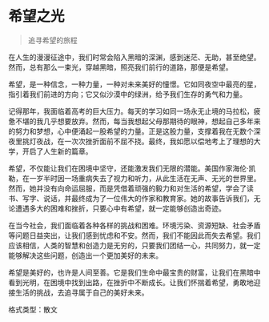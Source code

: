 # 希望之光
> 追寻希望的旅程

在人生的漫漫征途中，我们时常会陷入黑暗的深渊，感到迷茫、无助，甚至绝望。然而，总有那么一束光，穿越黑暗，照亮我们前行的道路，那便是希望。

希望，是一种信念，一种力量，一种对未来美好的憧憬。它如同夜空中最亮的星，指引着我们前进的方向；它又似沙漠中的绿洲，给予我们生存的勇气和力量。

记得那年，我面临着高考的巨大压力。每天的学习如同一场永无止境的马拉松，疲惫不堪的我几乎想要放弃。然而，每当我想起父母那期待的眼神，想起自己多年来的努力和梦想，心中便涌起一股希望的力量。正是这股力量，支撑着我在无数个深夜里挑灯夜战，在一次次挫折面前不屈不挠。最终，我如愿以偿地考上了理想的大学，开启了人生新的篇章。

希望，不仅能让我们在困境中坚守，还能激发我们无限的潜能。美国作家海伦·凯勒，在一岁半时因一场重病失去了视力和听力，从此生活在无声、无光的世界里。然而，她并没有向命运屈服，而是凭借着顽强的毅力和对生活的希望，学会了读书、写字、说话，并最终成为了一位伟大的作家和教育家。她的故事告诉我们，无论遭遇多大的困难和挫折，只要心中有希望，就一定能够创造出奇迹。

在当今社会，我们面临着各种各样的挑战和困难。环境污染、资源短缺、社会矛盾等问题日益突出，让我们感到忧虑和不安。然而，我们不能因此而失去希望。我们应该相信，人类的智慧和创造力是无穷的，只要我们团结一心，共同努力，就一定能够解决这些问题，创造出一个更加美好的未来。

希望是美好的，也许是人间至善。它是我们生命中最宝贵的财富，让我们在黑暗中看到光明，在困境中找到出路，在挫折中不断成长。让我们怀揣着希望，勇敢地迎接生活的挑战，去追寻属于自己的美好未来。

格式类型：散文